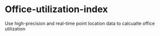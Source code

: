 # Office-utilization-index
Use high-precision and real-time point location data to calcualte office utilization
